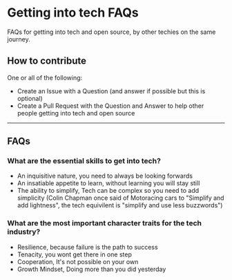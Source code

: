 # Getting into tech FAQs

FAQs for getting into tech and open source, by other techies on the same journey. 

## How to contribute

One or all of the following:

- Create an Issue with a Question (and answer if possible but this is optional)
- Create a Pull Request with the Question and Answer to help other people getting into tech and open source

---

## FAQs

### What are the essential skills to get into tech?

- An inquisitive nature, you need to always be looking forwards
- An insatiable appetite to learn, without learning you will stay still
- The ability to simplify, Tech can be complex so you need to add simplicity (Colin Chapman once said of Motoracing cars to "Simplify and add lightness", the tech equivilent is "simplify and use less buzzwords")


### What are the most important character traits for the tech industry?

- Resilience, because failure is the path to success
- Tenacity, you wont get there in one step
- Cooperation, It's not possible on your own
- Growth Mindset, Doing more than you did yesterday 
